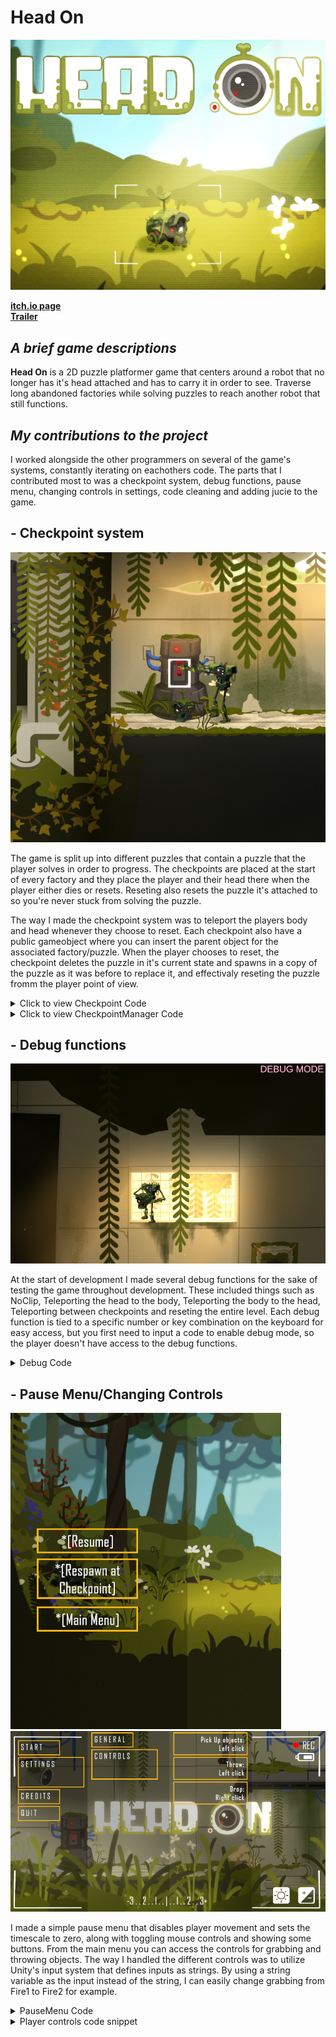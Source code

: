 # Head On

![](https://github.com/AxelRK32/Portfolio/blob/main/HeadOn/Images/2rH3l%2B.png)

**[itch.io page](https://yrgo-game-creator.itch.io/head-on)**  
**[Trailer](https://www.youtube.com/watch?v=OZKcdXMteiw)**

## _A brief game descriptions_

**Head On** is a 2D puzzle platformer game that centers around a robot that no longer has it's head attached and has to carry it in order to see. Traverse long abandoned factories while solving puzzles to reach another robot that still functions. 

## _My contributions to the project_

I worked alongside the other programmers on several of the game's systems, constantly iterating on eachothers code. The parts that I contributed most to was a checkpoint system, debug functions, pause menu, changing controls in settings, code cleaning and adding jucie to the game. 

## - Checkpoint system
<img src="https://github.com/AxelRK32/Portfolio/blob/main/HeadOn/Images/4fdfgsD.png?raw=true" width=600/>

The game is split up into different puzzles that contain a puzzle that the player solves in order to progress. The checkpoints are placed at the start of every factory and they place the player and their head there when the player either dies or resets. Reseting also resets the puzzle it's attached to so you're never stuck from solving the puzzle. 

The way I made the checkpoint system was to teleport the players body and head whenever they choose to reset. Each checkpoint also have a public gameobject where you can insert the parent object for the associated factory/puzzle. When the player chooses to reset, the checkpoint deletes the puzzle in it's current state and spawns in a copy of the puzzle as it was before to replace it, and effectivaly reseting the puzzle fromm the player point of view. 

  <details>
  <summary>Click to view Checkpoint Code</summary>

  ```csharp
  using UnityEngine;

  public class Checkpoint : MonoBehaviour
  {
    bool activated = false;
    public bool Activated { get { return activated; } }
    [SerializeField] Transform spawnPoint;
    public Vector2 SpawnPoint { get { return spawnPoint.position; } }
    GameObject switchObject;
    [SerializeField] GameObject puzzleParent;
    public GameObject PuzzleParent { get { return puzzleParent; } }
    GameObject puzzleCopy;
    SpriteRenderer switchRenderer;
    [SerializeField] Sprite onSprite;
    [SerializeField] Sprite offSprite;
    CheckpointManager manager;

    void Start()
    {
        manager = CheckpointManager.Instance;
        if (transform.Find("Sprite") != null)
        {
            switchObject = transform.Find("Sprite").gameObject;
            switchRenderer = switchObject.GetComponent<SpriteRenderer>();
            switchRenderer.sprite = offSprite;
        }
        if (puzzleParent != null)
        {
            puzzleCopy = Instantiate(puzzleParent, puzzleParent.transform.parent);
            puzzleCopy.SetActive(false);
        }
    }

    public void EnableCheckpoint()
    {
        activated = true;
        manager.SwitchCurrentCheckpoint(this);
    }
    public void DisableCheckpoint()
    {
        activated = false;
        if (GetComponentInChildren<GrabRelay>() != null)
            GetComponentInChildren<GrabRelay>().enabled = true;
        if (switchRenderer != null)
            switchRenderer.sprite = offSprite;
    }

    public void CheckpointReset()
    {
        if (puzzleParent != null)
        {
            Destroy(puzzleParent);
            puzzleParent = Instantiate(puzzleCopy, puzzleCopy.transform.parent);
            puzzleParent.SetActive(true);
        }
        if (switchRenderer)
        {
            if (switchRenderer.sprite == offSprite)
            {
                EnableSprite();
                if (GetComponentInChildren<GrabRelay>() != null)
                    GetComponentInChildren<GrabRelay>().enabled = false;
            }
        }
    }
    public void EnableSprite()
    {
        if (switchRenderer != null)
            switchRenderer.sprite = onSprite;
        if (!activated)
            EnableCheckpoint();
    }

    private void OnTriggerEnter2D(Collider2D other)
    {
        if (other.CompareTag("Player"))
        {
            EnableCheckpoint();
        }
    }

    void OnDrawGizmosSelected()
    {
        Gizmos.color = Color.yellow;
        Gizmos.DrawWireSphere(spawnPoint.position, 0.25f);
    }
}
  ```
</details>

<details>
  <summary>Click to view CheckpointManager Code</summary>
  
  ```csharp
  using UnityEngine;

  public class CheckpointManager : MonoBehaviour
  {
    public static CheckpointManager Instance { get; private set; }

    [SerializeField] Rigidbody2D playerBody;
    [SerializeField] Throwable playerHead;

    Checkpoint currentCheckpoint;

    private void Awake()
    {
        Instance = this;
    }

    private void Update()
    {
        if (Input.GetKeyDown(KeyCode.R))
        {
            RespawnPlayer();
        }
    }

    public void SwitchCurrentCheckpoint(Checkpoint checkpoint)
    {
        if (currentCheckpoint != null && currentCheckpoint != checkpoint)
        {
            currentCheckpoint.DisableCheckpoint();
        }
        currentCheckpoint = checkpoint;
    }

    public void TeleportPlayerToCheckpoint()
    {
        if (currentCheckpoint != null)
        {
            playerBody.transform.position = currentCheckpoint.SpawnPoint;
            playerHead.transform.position = currentCheckpoint.SpawnPoint;
        }
        playerBody.velocity = Vector2.zero;
        playerHead.Rigidbody.velocity = Vector2.zero;
    }

    public Checkpoint GetCurrentCheckpoint()
    {
        return currentCheckpoint;
    }

    public void RespawnPlayer()
    {
        if (!currentCheckpoint) return;
        LedgeGrabAnimator.Instance.ForceStopAnimation();
        PlayerGrabbing.Instance.SetHeldItem(null);
        TeleportPlayerToCheckpoint();
        currentCheckpoint.CheckpointReset();
    }
}
  ```
</details>

## - Debug functions
<img src="https://github.com/AxelRK32/Portfolio/blob/main/HeadOn/Images/Rjr756Ju.png?raw=true" width=600/>

At the start of development I made several debug functions for the sake of testing the game throughout development. These included things such as NoClip, Teleporting the head to the body, Teleporting the body to the head, Teleporting between checkpoints and reseting the entire level. Each debug function is tied to a specific number or key combination on the keyboard for easy access, but you first need to input a code to enable debug mode, so the player doesn't have access to the debug functions.

<details>
  <summary>Debug Code</summary>

  ```csharp
using System;
using System.Collections;
using System.Collections.Generic;
using TMPro;
using UnityEngine;
using UnityEngine.SceneManagement;

public class DebugFunctions : MonoBehaviour
{
    public GameObject PlayerBody;
    public GameObject PlayerHead;
    [Header("NoClip Movement")]
    public float NoClipMoveSpeed = 5;
    public bool NoClipEnabled = false;
    Rigidbody2D playerRB;
    Rigidbody2D[] armsRB;
    PlayerMovement playerMovement;
    PlayerGrabbing playerGrabbing;
    CheckpointManager checkpointManager;
    Collider2D[] colliders;
    public List<Checkpoint> allCheckpoints = new();

    bool debugMode = false;
   

    void Start() 
    {
        playerRB = PlayerBody.GetComponent<Rigidbody2D>();
        armsRB = PlayerBody.GetComponentsInChildren<Rigidbody2D>();
        playerMovement = PlayerMovement.Instance;
        playerGrabbing = PlayerGrabbing.Instance;
        colliders = PlayerBody.GetComponents<Collider2D>();
        checkpointManager = GetComponent<CheckpointManager>();
        DebugListener.Instance.DebugModeChanged += EnableDebug;
        enabled = false;
    }

    public void EnableDebug(object sender, EventArgs e)
    {
        enabled = true;
        debugMode = true;
    }

    void Update()
    {
        if (!debugMode) { return; }

        if (Input.GetKeyDown(KeyCode.Alpha1) && !Input.GetKey(KeyCode.LeftShift))
        {
            TpHeadToBody();
        }
        if (Input.GetKeyDown(KeyCode.Alpha2))
        {
            TpBodyToHead();
        }
        if (Input.GetKeyDown(KeyCode.Alpha3))
        {
            ResetLevel();
        }
        if (Input.GetKeyDown(KeyCode.Alpha4))
        {
            ToggleNoClip();
        }
        if( Input.GetKeyDown(KeyCode.Alpha5))
        {
            FindObjectOfType<ArmCalibrationTutorial>().ArmCalibrationTutorial_Complete(null);
        }

        if (Input.GetKey(KeyCode.LeftShift) && Input.GetKeyDown(KeyCode.Alpha1))
        {
            SwitchToLevel("Starting Level");
        }

        if (Input.GetKey(KeyCode.LeftShift) && Input.GetKeyDown(KeyCode.E))
        {
            TpToNextCheckpoint(true);
        }
        if (Input.GetKey(KeyCode.LeftShift) && Input.GetKeyDown(KeyCode.Q))
        {
            TpToNextCheckpoint(false);
        }
    }
    private void FixedUpdate() 
    {
        if (NoClipEnabled)
        {
            NoClipMovement();
        }
    }

    private void TpHeadToBody()
    {
        PlayerHead.transform.position = PlayerBody.transform.position;
        PlayerHead.GetComponent<Rigidbody2D>().velocity = Vector2.zero;
    }
    private void TpBodyToHead()
    {
        PlayerBody.transform.position = PlayerHead.transform.position;
    }

    private void ResetLevel()
    {
        Time.timeScale = 1;
        SceneManager.LoadScene(SceneManager.GetActiveScene().name);
    }
    private void SwitchToLevel(string sceneName)
    {
        Time.timeScale = 1;
        SceneManager.LoadScene(sceneName);
    }

    private void ToggleNoClip()
    {
        NoClipEnabled = !NoClipEnabled;
        int gravity = 0;
        if (NoClipEnabled)
            gravity = 0;
        else
            gravity = 1;
        //Toggles playermovement and colliders
        playerMovement.enabled = !NoClipEnabled;
        playerRB.gravityScale = gravity;
        foreach (Rigidbody2D rigid in armsRB)
        {
            rigid.gravityScale = gravity;
        }
        playerRB.velocity = Vector2.zero;
        foreach (Collider2D collider in colliders)
        {
            collider.enabled = !NoClipEnabled;
        }
    }

    private void NoClipMovement()
    {
        float xInput = Input.GetAxis("Horizontal");
        float yInput = Input.GetAxis("Vertical");
        PlayerBody.transform.position += new Vector3(xInput * Time.deltaTime * NoClipMoveSpeed, yInput * Time.deltaTime * NoClipMoveSpeed);
    }

    private void TpToNextCheckpoint(bool goToNextCheckpoint)
    {
        int index = 0;
        foreach (Checkpoint item in allCheckpoints)
        {
            if (item == checkpointManager.GetCurrentCheckpoint())
            {
                if (goToNextCheckpoint)
                {
                    if (allCheckpoints.Count < index + 2)
                    {
                        //Debug.Log("At final checkpoint");
                        return;
                    }
                    checkpointManager.SwitchCurrentCheckpoint(allCheckpoints[index + 1]);
                    checkpointManager.GetCurrentCheckpoint().EnableCheckpoint();
                    checkpointManager.TeleportPlayerToCheckpoint();
                    return;
                }
                else
                {
                    if (index == 0)
                    {
                        //Debug.Log("At first checkpoint");
                        return;
                    }
                    checkpointManager.SwitchCurrentCheckpoint(allCheckpoints[index - 1]);
                    checkpointManager.GetCurrentCheckpoint().EnableCheckpoint();
                    checkpointManager.TeleportPlayerToCheckpoint();
                    return;
                }
            }
            index ++;
        }
    }

    public void LogMessage(string message)
    {
        Debug.Log(message);
    }

    public void DisablePlayerControls()
    {
        playerMovement.enabled = false;
        playerGrabbing.enabled = false;
    }
    public void EnablePlayerControls()
    {
        if (!NoClipEnabled)
            playerMovement.enabled = true;
        playerGrabbing.enabled = true;
    }
}
  ```
</details>

## - Pause Menu/Changing Controls
![](https://github.com/AxelRK32/Portfolio/blob/main/HeadOn/Images/yo8yhfr.png) 
<img src="https://github.com/AxelRK32/Portfolio/blob/main/HeadOn/Images/h86k6uH.png?raw=true" width=600/>

I made a simple pause menu that disables player movement and sets the timescale to zero, along with toggling mouse controls and showing some buttons. From the main menu you can access the controls for grabbing and throwing objects. The way I handled the different controls was to utilize Unity's input system that defines inputs as strings. By using a string variable as the input instead of the string, I can easily change grabbing from Fire1 to Fire2 for example. 

<details>
  <summary>PauseMenu Code</summary>

  ```csharp
  using UnityEngine;

  public class PauseMenu : MonoBehaviour
  {
    [SerializeField] GameObject pauseMenu;
    bool PausedGame;
    public bool pausedGame { get { return PausedGame; }  }
    DebugFunctions debug;

    void Start()
    {
        debug = GetComponent<DebugFunctions>();
        pauseMenu.SetActive(false);
    }

    void Update()
    {
        if (Input.GetButtonDown("Pause"))
            TogglePauseGame();
    }

    private void TogglePauseGame()
    {
        if (!PausedGame)
            PauseGame();
        else 
            UnpauseGame();
    }

    private void PauseGame()
    {
        Time.timeScale = 0;
        Cursor.visible = true;
        debug.DisablePlayerControls();
        pauseMenu.SetActive(true);
        PausedGame = true;
        AudioManager.Instance.PausePlayAllSounds(PausedGame);
    }
    public void UnpauseGame()
    {
        Time.timeScale = 1;
        Cursor.visible = false;
        debug.EnablePlayerControls();
        pauseMenu.SetActive(false);
        PausedGame = false;
        AudioManager.Instance.PausePlayAllSounds(PausedGame);
    }
}

  ```
</details>

<details>
  <summary>Player controls code snippet</summary>

  ```csharp
  string pickUpControls = "Fire1";
  string aimControls = "Fire1";
  string dropControls = "Fire2";

  ...

  if (PersistentPlayerData.Instance != null)
        {
            inputType = PersistentPlayerData.Instance.InputType;
            flipThrowDirection = PersistentPlayerData.Instance.FlipThrowDirection;
            //set mouse controls
            pickUpControls = PersistentPlayerData.Instance.GrabControls;
            aimControls = PersistentPlayerData.Instance.AimControls;
            dropControls = PersistentPlayerData.Instance.DropControls;
        }

  ...

  if (activeInputType == InputType.KeyboardMouse && Input.GetButton(pickUpControls)
        {
            aimingEmpty = true;
            TryGrabGrabable(delta);
        }

  ...
  ```
</details>
